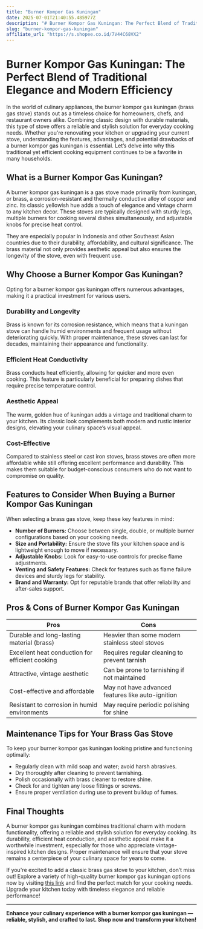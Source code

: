 ```yaml
---
title: "Burner Kompor Gas Kuningan"
date: 2025-07-01T21:40:55.485977Z
description: "# Burner Kompor Gas Kuningan: The Perfect Blend of Traditional Elegance and Modern Efficiency..."
slug: "burner-kompor-gas-kuningan"
affiliate_url: "https://s.shopee.co.id/7V44C68VX2"
---
```

# Burner Kompor Gas Kuningan: The Perfect Blend of Traditional Elegance and Modern Efficiency

In the world of culinary appliances, the burner kompor gas kuningan (brass gas stove) stands out as a timeless choice for homeowners, chefs, and restaurant owners alike. Combining classic design with durable materials, this type of stove offers a reliable and stylish solution for everyday cooking needs. Whether you're renovating your kitchen or upgrading your current stove, understanding the features, advantages, and potential drawbacks of a burner kompor gas kuningan is essential. Let’s delve into why this traditional yet efficient cooking equipment continues to be a favorite in many households.

## What is a Burner Kompor Gas Kuningan?

A burner kompor gas kuningan is a gas stove made primarily from kuningan, or brass, a corrosion-resistant and thermally conductive alloy of copper and zinc. Its classic yellowish hue adds a touch of elegance and vintage charm to any kitchen decor. These stoves are typically designed with sturdy legs, multiple burners for cooking several dishes simultaneously, and adjustable knobs for precise heat control.

They are especially popular in Indonesia and other Southeast Asian countries due to their durability, affordability, and cultural significance. The brass material not only provides aesthetic appeal but also ensures the longevity of the stove, even with frequent use.

## Why Choose a Burner Kompor Gas Kuningan?

Opting for a burner kompor gas kuningan offers numerous advantages, making it a practical investment for various users.

### Durability and Longevity
Brass is known for its corrosion resistance, which means that a kuningan stove can handle humid environments and frequent usage without deteriorating quickly. With proper maintenance, these stoves can last for decades, maintaining their appearance and functionality.

### Efficient Heat Conductivity
Brass conducts heat efficiently, allowing for quicker and more even cooking. This feature is particularly beneficial for preparing dishes that require precise temperature control.

### Aesthetic Appeal
The warm, golden hue of kuningan adds a vintage and traditional charm to your kitchen. Its classic look complements both modern and rustic interior designs, elevating your culinary space’s visual appeal.

### Cost-Effective
Compared to stainless steel or cast iron stoves, brass stoves are often more affordable while still offering excellent performance and durability. This makes them suitable for budget-conscious consumers who do not want to compromise on quality.

## Features to Consider When Buying a Burner Kompor Gas Kuningan

When selecting a brass gas stove, keep these key features in mind:

- **Number of Burners:** Choose between single, double, or multiple burner configurations based on your cooking needs.
- **Size and Portability:** Ensure the stove fits your kitchen space and is lightweight enough to move if necessary.
- **Adjustable Knobs:** Look for easy-to-use controls for precise flame adjustments.
- **Venting and Safety Features:** Check for features such as flame failure devices and sturdy legs for stability.
- **Brand and Warranty:** Opt for reputable brands that offer reliability and after-sales support.

## Pros & Cons of Burner Kompor Gas Kuningan

| Pros                                               | Cons                                               |
|----------------------------------------------------|---------------------------------------------------|
| Durable and long-lasting material (brass)        | Heavier than some modern stainless steel stoves |
| Excellent heat conduction for efficient cooking | Requires regular cleaning to prevent tarnish    |
| Attractive, vintage aesthetic                     | Can be prone to tarnishing if not maintained    |
| Cost-effective and affordable                     | May not have advanced features like auto-ignition |
| Resistant to corrosion in humid environments    | May require periodic polishing for shine      |

## Maintenance Tips for Your Brass Gas Stove

To keep your burner kompor gas kuningan looking pristine and functioning optimally:

- Regularly clean with mild soap and water; avoid harsh abrasives.
- Dry thoroughly after cleaning to prevent tarnishing.
- Polish occasionally with brass cleaner to restore shine.
- Check for and tighten any loose fittings or screws.
- Ensure proper ventilation during use to prevent buildup of fumes.

## Final Thoughts

A burner kompor gas kuningan combines traditional charm with modern functionality, offering a reliable and stylish solution for everyday cooking. Its durability, efficient heat conduction, and aesthetic appeal make it a worthwhile investment, especially for those who appreciate vintage-inspired kitchen designs. Proper maintenance will ensure that your stove remains a centerpiece of your culinary space for years to come.

If you're excited to add a classic brass gas stove to your kitchen, don’t miss out! Explore a variety of high-quality burner kompor gas kuningan options now by visiting [this link](https://s.shopee.co.id/7V44C68VX2) and find the perfect match for your cooking needs. Upgrade your kitchen today with timeless elegance and reliable performance!

---

**Enhance your culinary experience with a burner kompor gas kuningan — reliable, stylish, and crafted to last. Shop now and transform your kitchen!**